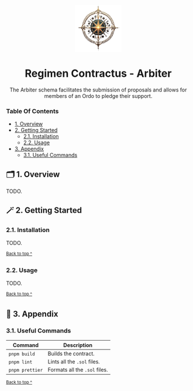 <p align="center">
  <a href="https://kibis.is">
    <img alt="An ornate golden compass surrounded by orbs" src="../../.assets/aetheris_nova_emblem@128x128.png" style="padding-top: 15px" height="128" />
  </a>
</p>

<h1 align="center">
  Regimen Contractus - Arbiter
</h1>

<p align="center">
  The Arbiter schema facilitates the submission of proposals and allows for members of an Ordo to pledge their support.
</p>

### Table Of Contents

* [1. Overview](#-1-overview)
* [2. Getting Started](#-2-getting-started)
  - [2.1. Installation](#21-installation)
  - [2.2. Usage](#22-usage)
* [3. Appendix](#-3-appendix)
  - [3.1. Useful Commands](#31-useful-commands)

## 🗂️ 1. Overview

TODO.

## 🪄 2. Getting Started

### 2.1. Installation

TODO.

<sup>[Back to top ^][table-of-contents]</sup>

### 2.2. Usage

TODO.

<sup>[Back to top ^][table-of-contents]</sup>

## 📑 3. Appendix

### 3.1. Useful Commands

| Command         | Description                   |
|-----------------|-------------------------------|
| `pnpm build`    | Builds the contract.          |
| `pnpm lint`     | Lints all the `.sol` files.   |
| `pnpm prettier` | Formats all the `.sol` files. |

<sup>[Back to top ^][table-of-contents]</sup>

<!-- links -->
[table-of-contents]: #table-of-contents
